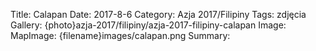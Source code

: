 Title: Calapan
Date: 2017-8-6
Category: Azja 2017/Filipiny
Tags: zdjęcia
Gallery: {photo}azja-2017/filipiny/azja-2017-filipiny-calapan
Image: 
MapImage: {filename}images/calapan.png
Summary: